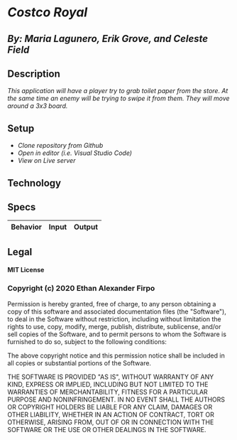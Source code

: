 # _Costco Royal_
## _By: Maria Lagunero, Erik Grove, and Celeste Field_
## Description

_This application will have a player try to grab toilet paper from the store. At the same time an enemy will be trying to swipe it from them. They will move around a 3x3 board._

## Setup

* _Clone repository from Github_
* _Open in editor (i.e. Visual Studio Code)_
* _View on Live server_


## Technology

## Specs

|Behavior|Input|Output|
|-----|-----|-----|

## Legal

#### MIT License

### Copyright (c) 2020 Ethan Alexander Firpo

Permission is hereby granted, free of charge, to any person obtaining a copy
of this software and associated documentation files (the "Software"), to deal
in the Software without restriction, including without limitation the rights
to use, copy, modify, merge, publish, distribute, sublicense, and/or sell
copies of the Software, and to permit persons to whom the Software is
furnished to do so, subject to the following conditions:

The above copyright notice and this permission notice shall be included in all
copies or substantial portions of the Software.

THE SOFTWARE IS PROVIDED "AS IS", WITHOUT WARRANTY OF ANY KIND, EXPRESS OR
IMPLIED, INCLUDING BUT NOT LIMITED TO THE WARRANTIES OF MERCHANTABILITY,
FITNESS FOR A PARTICULAR PURPOSE AND NONINFRINGEMENT. IN NO EVENT SHALL THE
AUTHORS OR COPYRIGHT HOLDERS BE LIABLE FOR ANY CLAIM, DAMAGES OR OTHER
LIABILITY, WHETHER IN AN ACTION OF CONTRACT, TORT OR OTHERWISE, ARISING FROM,
OUT OF OR IN CONNECTION WITH THE SOFTWARE OR THE USE OR OTHER DEALINGS IN THE
SOFTWARE.